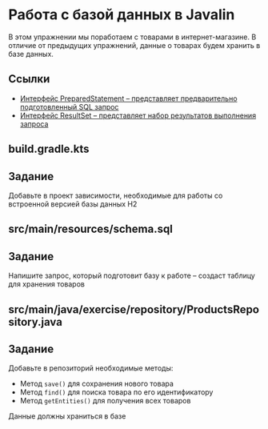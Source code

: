 # Работа с базой данных в Javalin

В этом упражнении мы поработаем с товарами в интернет-магазине. В отличие от предыдущих упражнений, данные о товарах будем хранить в базе данных.

## Ссылки

* [Интерфейс PreparedStatement – представляет предварительно подготовленный SQL запрос](https://docs.oracle.com/en/java/javase/20/docs/api/java.sql/java/sql/PreparedStatement.html)
* [Интерфейс ResultSet – представляет набор результатов выполнения запроса](https://docs.oracle.com/en/java/javase/20/docs/api/java.sql/java/sql/ResultSet.html)

## build.gradle.kts

## Задание

Добавьте в проект зависимости, необходимые для работы со встроенной версией базы данных H2

## src/main/resources/schema.sql

## Задание

Напишите запрос, который подготовит базу к работе – создаст таблицу для хранения товаров

## src/main/java/exercise/repository/ProductsRepository.java

## Задание

Добавьте в репозиторий необходимые методы:

* Метод `save()` для сохранения нового товара
* Метод `find()` для поиска товара по его идентификатору
* Метод `getEntities()` для получения всех товаров

Данные должны храниться в базе
